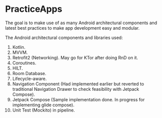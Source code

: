 # PracticeApps

The goal is to make use of as many Android architectural components and latest best practices to
make app development easy and modular.

The Android architectural components and libraries used:

1. Kotlin.
2. MVVM.
3. Retrofit2 (Networking). May go for KTor after doing RnD on it.
4. Coroutines.
5. HILT.
6. Room Database.
7. Lifecycle-aware.
8. Navigation Component (Had implemented earlier but reverted to traditional Navigation Drawer to
   check feasibility with Jetpack Compose).
9. Jetpack Compose (Sample implementation done. In progress for implementing glide compose).
10. Unit Test (Mockito) in pipeline.
